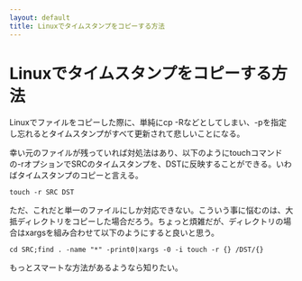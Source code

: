 ```yaml
---
layout: default
title: Linuxでタイムスタンプをコピーする方法
---
```


# Linuxでタイムスタンプをコピーする方法

Linuxでファイルをコピーした際に、単純にcp -Rなどとしてしまい、-pを指定し忘れるとタイムスタンプがすべて更新されて悲しいことになる。

幸い元のファイルが残っていれば対処法はあり、以下のようにtouchコマンドの-rオプションでSRCのタイムスタンプを、DSTに反映することができる。いわばタイムスタンプのコピーと言える。

    touch -r SRC DST

ただ、これだと単一のファイルにしか対応できない。こういう事に悩むのは、大抵ディレクトリをコピーした場合だろう。ちょっと煩雑だが、ディレクトリの場合はxargsを組み合わせて以下のようにすると良いと思う。

    cd SRC;find . -name "*" -print0|xargs -0 -i touch -r {} /DST/{}

もっとスマートな方法があるようなら知りたい。
